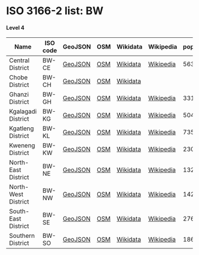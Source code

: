 # ISO 3166-2 list: BW


#### Level 4
Name | ISO code | GeoJSON | OSM | Wikidata | Wikipedia | population 
--- | --- | --- | --- | --- | --- | --- 
Central District | BW-CE | [GeoJSON](../../export/geojson/q7/iso2/BW/BW-CE.geojson) | [OSM](https://www.openstreetmap.org/relation/270335) | [Wikidata](https://www.wikidata.org/wiki/Q57525) | [Wikipedia](http://en.wikipedia.org/wiki/en%3ACentral%20District%20%28Botswana%29) | 563260
Chobe District | BW-CH | [GeoJSON](../../export/geojson/q7/iso2/BW/BW-CH.geojson) | [OSM](https://www.openstreetmap.org/relation/7321165) | [Wikidata](https://www.wikidata.org/wiki/Q165536) |  | 
Ghanzi District | BW-GH | [GeoJSON](../../export/geojson/q7/iso2/BW/BW-GH.geojson) | [OSM](https://www.openstreetmap.org/relation/270336) | [Wikidata](https://www.wikidata.org/wiki/Q57571) | [Wikipedia](http://en.wikipedia.org/wiki/en%3AGhanzi%20District) | 33170
Kgalagadi District | BW-KG | [GeoJSON](../../export/geojson/q7/iso2/BW/BW-KG.geojson) | [OSM](https://www.openstreetmap.org/relation/270339) | [Wikidata](https://www.wikidata.org/wiki/Q57581) | [Wikipedia](http://en.wikipedia.org/wiki/en%3AKgalagadi%20District) | 50492
Kgatleng District | BW-KL | [GeoJSON](../../export/geojson/q7/iso2/BW/BW-KL.geojson) | [OSM](https://www.openstreetmap.org/relation/270333) | [Wikidata](https://www.wikidata.org/wiki/Q57593) | [Wikipedia](http://en.wikipedia.org/wiki/en%3AKgatleng%20District) | 73507
Kweneng District | BW-KW | [GeoJSON](../../export/geojson/q7/iso2/BW/BW-KW.geojson) | [OSM](https://www.openstreetmap.org/relation/270337) | [Wikidata](https://www.wikidata.org/wiki/Q57599) | [Wikipedia](http://en.wikipedia.org/wiki/en%3AKweneng%20District) | 230335
North-East District | BW-NE | [GeoJSON](../../export/geojson/q7/iso2/BW/BW-NE.geojson) | [OSM](https://www.openstreetmap.org/relation/270334) | [Wikidata](https://www.wikidata.org/wiki/Q57636) | [Wikipedia](http://en.wikipedia.org/wiki/en%3ANorth-East%20District%20%28Botswana%29) | 132422
North-West District | BW-NW | [GeoJSON](../../export/geojson/q7/iso2/BW/BW-NW.geojson) | [OSM](https://www.openstreetmap.org/relation/2104170) | [Wikidata](https://www.wikidata.org/wiki/Q57617) | [Wikipedia](http://en.wikipedia.org/wiki/en%3ANorth-West%20District%20%28Botswana%29) | 142970
South-East District | BW-SE | [GeoJSON](../../export/geojson/q7/iso2/BW/BW-SE.geojson) | [OSM](https://www.openstreetmap.org/relation/270332) | [Wikidata](https://www.wikidata.org/wiki/Q57695) | [Wikipedia](http://en.wikipedia.org/wiki/en%3ASouth-East%20District%20%28Botswana%29) | 276319
Southern District | BW-SO | [GeoJSON](../../export/geojson/q7/iso2/BW/BW-SO.geojson) | [OSM](https://www.openstreetmap.org/relation/270338) | [Wikidata](https://www.wikidata.org/wiki/Q57609) | [Wikipedia](http://en.wikipedia.org/wiki/en%3ASouthern%20District%20%28Botswana%29) | 186831
